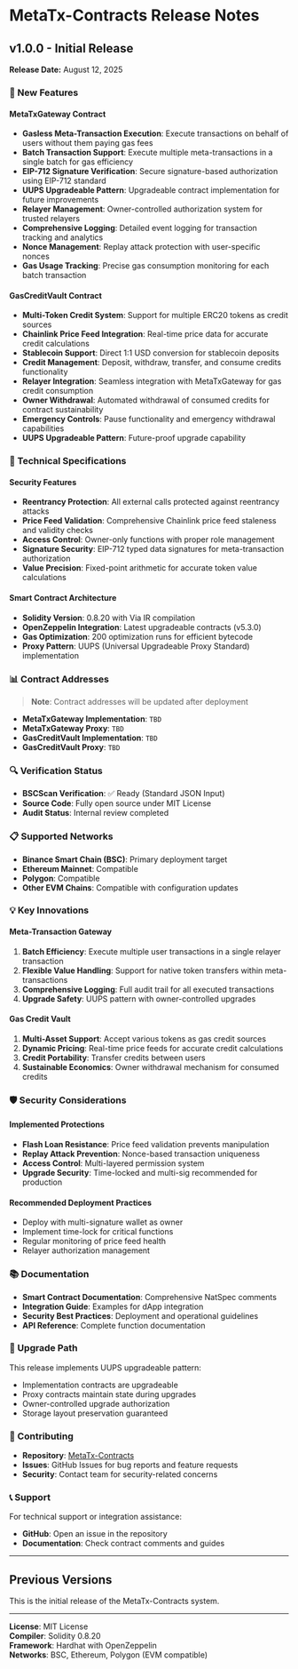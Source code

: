 # MetaTx-Contracts Release Notes

## v1.0.0 - Initial Release

**Release Date:** August 12, 2025

### 🚀 New Features

#### MetaTxGateway Contract
- **Gasless Meta-Transaction Execution**: Execute transactions on behalf of users without them paying gas fees
- **Batch Transaction Support**: Execute multiple meta-transactions in a single batch for gas efficiency
- **EIP-712 Signature Verification**: Secure signature-based authorization using EIP-712 standard
- **UUPS Upgradeable Pattern**: Upgradeable contract implementation for future improvements
- **Relayer Management**: Owner-controlled authorization system for trusted relayers
- **Comprehensive Logging**: Detailed event logging for transaction tracking and analytics
- **Nonce Management**: Replay attack protection with user-specific nonces
- **Gas Usage Tracking**: Precise gas consumption monitoring for each batch transaction

#### GasCreditVault Contract
- **Multi-Token Credit System**: Support for multiple ERC20 tokens as credit sources
- **Chainlink Price Feed Integration**: Real-time price data for accurate credit calculations
- **Stablecoin Support**: Direct 1:1 USD conversion for stablecoin deposits
- **Credit Management**: Deposit, withdraw, transfer, and consume credits functionality
- **Relayer Integration**: Seamless integration with MetaTxGateway for gas credit consumption
- **Owner Withdrawal**: Automated withdrawal of consumed credits for contract sustainability
- **Emergency Controls**: Pause functionality and emergency withdrawal capabilities
- **UUPS Upgradeable Pattern**: Future-proof upgrade capability

### 🔧 Technical Specifications

#### Security Features
- **Reentrancy Protection**: All external calls protected against reentrancy attacks
- **Price Feed Validation**: Comprehensive Chainlink price feed staleness and validity checks
- **Access Control**: Owner-only functions with proper role management
- **Signature Security**: EIP-712 typed data signatures for meta-transaction authorization
- **Value Precision**: Fixed-point arithmetic for accurate token value calculations

#### Smart Contract Architecture
- **Solidity Version**: 0.8.20 with Via IR compilation
- **OpenZeppelin Integration**: Latest upgradeable contracts (v5.3.0)
- **Gas Optimization**: 200 optimization runs for efficient bytecode
- **Proxy Pattern**: UUPS (Universal Upgradeable Proxy Standard) implementation

### 📊 Contract Addresses

> **Note**: Contract addresses will be updated after deployment

- **MetaTxGateway Implementation**: `TBD`
- **MetaTxGateway Proxy**: `TBD`
- **GasCreditVault Implementation**: `TBD`
- **GasCreditVault Proxy**: `TBD`

### 🔍 Verification Status

- **BSCScan Verification**: ✅ Ready (Standard JSON Input)
- **Source Code**: Fully open source under MIT License
- **Audit Status**: Internal review completed

### 📋 Supported Networks

- **Binance Smart Chain (BSC)**: Primary deployment target
- **Ethereum Mainnet**: Compatible
- **Polygon**: Compatible
- **Other EVM Chains**: Compatible with configuration updates

### 💡 Key Innovations

#### Meta-Transaction Gateway
1. **Batch Efficiency**: Execute multiple user transactions in a single relayer transaction
2. **Flexible Value Handling**: Support for native token transfers within meta-transactions
3. **Comprehensive Logging**: Full audit trail for all executed transactions
4. **Upgrade Safety**: UUPS pattern with owner-controlled upgrades

#### Gas Credit Vault
1. **Multi-Asset Support**: Accept various tokens as gas credit sources
2. **Dynamic Pricing**: Real-time price feeds for accurate credit calculations
3. **Credit Portability**: Transfer credits between users
4. **Sustainable Economics**: Owner withdrawal mechanism for consumed credits

### 🛡️ Security Considerations

#### Implemented Protections
- **Flash Loan Resistance**: Price feed validation prevents manipulation
- **Replay Attack Prevention**: Nonce-based transaction uniqueness
- **Access Control**: Multi-layered permission system
- **Upgrade Security**: Time-locked and multi-sig recommended for production

#### Recommended Deployment Practices
- Deploy with multi-signature wallet as owner
- Implement time-lock for critical functions
- Regular monitoring of price feed health
- Relayer authorization management

### 📚 Documentation

- **Smart Contract Documentation**: Comprehensive NatSpec comments
- **Integration Guide**: Examples for dApp integration
- **Security Best Practices**: Deployment and operational guidelines
- **API Reference**: Complete function documentation

### 🔄 Upgrade Path

This release implements UUPS upgradeable pattern:
- Implementation contracts are upgradeable
- Proxy contracts maintain state during upgrades
- Owner-controlled upgrade authorization
- Storage layout preservation guaranteed

### 🤝 Contributing

- **Repository**: [MetaTx-Contracts](https://github.com/DINetworks/MetaTx-Contracts)
- **Issues**: GitHub Issues for bug reports and feature requests
- **Security**: Contact team for security-related concerns

### 📞 Support

For technical support or integration assistance:
- **GitHub**: Open an issue in the repository
- **Documentation**: Check contract comments and guides

---

## Previous Versions

This is the initial release of the MetaTx-Contracts system.

---

**License**: MIT License  
**Compiler**: Solidity 0.8.20  
**Framework**: Hardhat with OpenZeppelin  
**Networks**: BSC, Ethereum, Polygon (EVM compatible)
